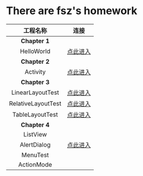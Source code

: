 # There are fsz's homework

|      工程名称      |                             连接                             |
| :----------------: | :----------------------------------------------------------: |
|   **Chapter 1**    |                                                              |
|     HelloWorld     | [点此进入](https://github.com/317363184/class/tree/master/HelloWorld) |
|   **Chapter 2**    |                                                              |
|      Activity      | [点此进入](https://github.com/317363184/class/tree/master/Activity) |
|   **Chapter 3**    |                                                              |
|  LinearLayoutTest  | [点此进入](https://github.com/317363184/class/tree/master/LinearLayoutTest) |
| RelativeLayoutTest | [点此进入](https://github.com/317363184/class/tree/master/RelativeLayoutTest) |
|  TableLayoutTest   | [点此进入](https://github.com/317363184/class/tree/master/TableLayoutTest) |
|   **Chapter 4**    |                                                              |
|      ListView      |                                                              |
|    AlertDialog     | [点此进入](https://github.com/317363184/class/tree/master/AlertDialog) |
|      MenuTest      |                                                              |
|     ActionMode     |                                                              |


